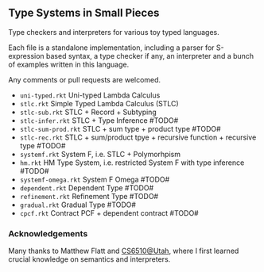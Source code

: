 ## Type Systems in Small Pieces

Type checkers and interpreters for various toy typed languages.

Each file is a standalone implementation, including a parser for S-expression based syntax, a type checker if any, an interpreter and a bunch of examples written in this language.

Any comments or pull requests are welcomed.

* `uni-typed.rkt` Uni-typed Lambda Calculus
* `stlc.rkt` Simple Typed Lambda Calculus (STLC)
* `stlc-sub.rkt` STLC + Record + Subtyping
* `stlc-infer.rkt` STLC + Type Inference #TODO#
* `stlc-sum-prod.rkt` STLC + sum type + product type #TODO#
* `stlc-rec.rkt` STLC + sum/product tpye + recursive function + recursive type #TODO#
* `systemf.rkt` System F, i.e. STLC + Polymorhpism
* `hm.rkt` HM Type System, i.e. restricted System F with type inference #TODO#
* `systemf-omega.rkt` System F Omega #TODO#
* `dependent.rkt` Dependent Type #TODO#
* `refinement.rkt` Refinement Type #TODO#
* `gradual.rkt` Gradual Type #TODO#
* `cpcf.rkt` Contract PCF + dependent contract #TODO#

### Acknowledgements 
Many thanks to Matthew Flatt and [CS6510@Utah](http://www.eng.utah.edu/~cs6510/schedule.html), where I first learned crucial knowledge on semantics and interpreters.
